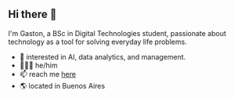 ## Hi there 👋

I'm Gaston, a BSc in Digital Technologies student, passionate about technology as a tool for solving everyday life problems.

- 🔭 interested in AI, data analytics, and management.
- 🧑🏻‍💻 he/him
- 📫 reach me [here](www.linkedin.com/in/gaston-lm)
- 🌎 located in Buenos Aires
